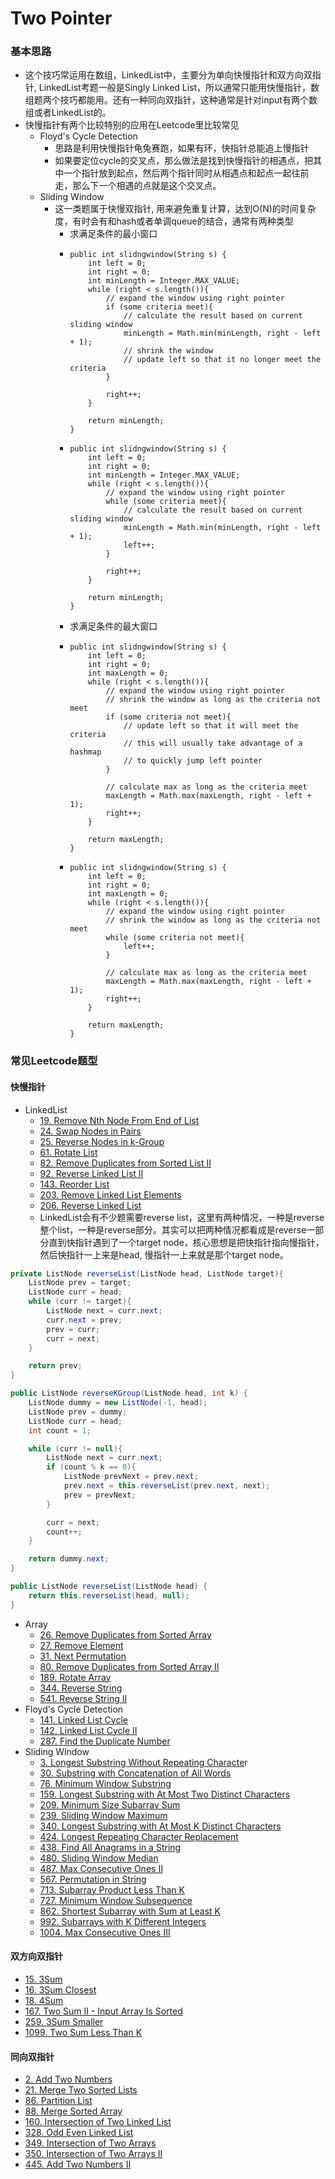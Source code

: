 # Two Pointer

### 基本思路

* 这个技巧常运用在数组，LinkedList中，主要分为单向快慢指针和双方向双指针, LinkedList考题一般是Singly Linked List，所以通常只能用快慢指针，数组题两个技巧都能用。还有一种同向双指针，这种通常是针对input有两个数组或者LinkedList的。
* 快慢指针有两个比较特别的应用在Leetcode里比较常见
  * Floyd's Cycle Detection
    * 思路是利用快慢指针龟兔赛跑，如果有环，快指针总能追上慢指针
    * 如果要定位cycle的交叉点，那么做法是找到快慢指针的相遇点，把其中一个指针放到起点，然后两个指针同时从相遇点和起点一起往前走，那么下一个相遇的点就是这个交叉点。
  * Sliding Window
    * 这一类题属于快慢双指针,  用来避免重复计算，达到O(N)的时间复杂度，有时会有和hash或者单调queue的结合，通常有两种类型
      * 求满足条件的最小窗口
      * ```
        public int slidngwindow(String s) {
            int left = 0;
            int right = 0;
            int minLength = Integer.MAX_VALUE;
            while (right < s.length()){
                // expand the window using right pointer
                if (some criteria meet){
                    // calculate the result based on current sliding window
                    minLength = Math.min(minLength, right - left + 1); 
                    // shrink the window
                    // update left so that it no longer meet the criteria
                }
                
                right++;
            }
            
            return minLength;
        }
        ```
      * ```
        public int slidngwindow(String s) {
            int left = 0;
            int right = 0;
            int minLength = Integer.MAX_VALUE;
            while (right < s.length()){
                // expand the window using right pointer
                while (some criteria meet){
                    // calculate the result based on current sliding window
                    minLength = Math.min(minLength, right - left + 1); 
                    left++;
                }
                
                right++;
            }
            
            return minLength;
        }
        ```
      * 求满足条件的最大窗口
      * ```
        public int slidngwindow(String s) {
            int left = 0;
            int right = 0;
            int maxLength = 0;
            while (right < s.length()){
                // expand the window using right pointer
                // shrink the window as long as the criteria not meet
                if (some criteria not meet){
                    // update left so that it will meet the criteria
                    // this will usually take advantage of a hashmap 
                    // to quickly jump left pointer
                }
                
                // calculate max as long as the criteria meet
                maxLength = Math.max(maxLength, right - left + 1);
                right++;
            }
            
            return maxLength;
        }
        ```
      * ```
        public int slidngwindow(String s) {
            int left = 0;
            int right = 0;
            int maxLength = 0;
            while (right < s.length()){
                // expand the window using right pointer
                // shrink the window as long as the criteria not meet
                while (some criteria not meet){
                    left++;
                }
                
                // calculate max as long as the criteria meet
                maxLength = Math.max(maxLength, right - left + 1);
                right++;
            }
            
            return maxLength;
        }
        ```

### 常见Leetcode题型

#### 快慢指针

* LinkedList
  * [19. Remove Nth Node From End of List](https://leetcode.com/problems/remove-nth-node-from-end-of-list)
  * [24. Swap Nodes in Pairs](https://leetcode.com/problems/swap-nodes-in-pairs)
  * [25. Reverse Nodes in k-Group](https://leetcode.com/problems/reverse-nodes-in-k-group)
  * [61. Rotate List](https://leetcode.com/problems/rotate-list)
  * [82. Remove Duplicates from Sorted List II](https://leetcode.com/problems/remove-duplicates-from-sorted-list-ii)
  * [92. Reverse Linked List II](https://leetcode.com/problems/reverse-linked-list-ii)
  * [143. Reorder List](https://leetcode.com/problems/reorder-list)
  * [203. Remove Linked List Elements](https://leetcode.com/problems/remove-linked-list-elements)
  * [206. Reverse Linked List](https://leetcode.com/problems/reverse-linked-list)
  * LinkedList会有不少题需要reverse list，这里有两种情况，一种是reverse整个list，一种是reverse部分。其实可以把两种情况都看成是reverse一部分直到快指针遇到了一个target node，核心思想是把快指针指向慢指针，然后快指针一上来是head, 慢指针一上来就是那个target node。

```java
private ListNode reverseList(ListNode head, ListNode target){
    ListNode prev = target;
    ListNode curr = head;
    while (curr != target){
        ListNode next = curr.next;
        curr.next = prev;
        prev = curr;
        curr = next;
    }

    return prev;
}
```

```java
public ListNode reverseKGroup(ListNode head, int k) {
    ListNode dummy = new ListNode(-1, head);
    ListNode prev = dummy;
    ListNode curr = head;
    int count = 1;

    while (curr != null){
        ListNode next = curr.next;
        if (count % k == 0){
            ListNode prevNext = prev.next;
            prev.next = this.reverseList(prev.next, next);
            prev = prevNext;
        }

        curr = next;
        count++;
    }

    return dummy.next;
}
```

```java
public ListNode reverseList(ListNode head) {
    return this.reverseList(head, null);
}
```

* Array
  * [26. Remove Duplicates from Sorted Array](https://leetcode.com/problems/remove-duplicates-from-sorted-array)
  * [27. Remove Element](https://leetcode.com/problems/remove-element)
  * [31. Next Permutation](https://leetcode.com/problems/next-permutation)
  * [80. Remove Duplicates from Sorted Array II](https://leetcode.com/problems/remove-duplicates-from-sorted-array-ii)
  * [189. Rotate Array](https://leetcode.com/problems/rotate-array)
  * [344. Reverse String](https://leetcode.com/problems/reverse-string)
  * [541. Reverse String II](https://leetcode.com/problems/reverse-string-ii)
* Floyd's Cycle Detection
  * [141. Linked List Cycle](https://leetcode.com/problems/linked-list-cycle)
  * [142. Linked List Cycle II](https://leetcode.com/problems/linked-list-cycle-ii)
  * [287. Find the Duplicate Number](https://leetcode.com/problems/find-the-duplicate-number)
* Sliding Window
  * [3. Longest Substring Without Repeating Characte](https://leetcode.com/problems/longest-substring-without-repeating-characters)r
  * [30. Substring with Concatenation of All Words](https://leetcode.com/problems/substring-with-concatenation-of-all-words)
  * [76. Minimum Window Substring](https://leetcode.com/problems/minimum-window-substring)
  * [159. Longest Substring with At Most Two Distinct Characters](https://leetcode.com/problems/longest-substring-with-at-most-two-distinct-characters)
  * [209. Minimum Size Subarray Sum](https://leetcode.com/problems/minimum-size-subarray-sum)
  * [239. Sliding Window Maximum](https://leetcode.com/problems/sliding-window-maximum)
  * [340. Longest Substring with At Most K Distinct Characters](https://leetcode.com/problems/longest-substring-with-at-most-k-distinct-characters)
  * [424. Longest Repeating Character Replacement](https://leetcode.com/problems/longest-repeating-character-replacement)
  * [438. Find All Anagrams in a String](https://leetcode.com/problems/find-all-anagrams-in-a-string)
  * [480. Sliding Window Median](https://leetcode.com/problems/sliding-window-median)
  * [487. Max Consecutive Ones II](https://leetcode.com/problems/max-consecutive-ones-ii)
  * [567. Permutation in String](https://leetcode.com/problems/permutation-in-string)
  * [713. Subarray Product Less Than K](https://leetcode.com/problems/subarray-product-less-than-k)
  * [727. Minimum Window Subsequence](https://leetcode.com/problems/minimum-window-subsequence)
  * [862. Shortest Subarray with Sum at Least K](https://leetcode.com/problems/shortest-subarray-with-sum-at-least-k)
  * [992. Subarrays with K Different Integers](https://leetcode.com/problems/subarrays-with-k-different-integers)
  * [1004. Max Consecutive Ones III](https://leetcode.com/problems/max-consecutive-ones-iii)

#### 双方向双指针

* [15. 3Sum](https://leetcode.com/problems/3sum)
* [16. 3Sum Closest](https://leetcode.com/problems/3sum-closest)
* [18. 4Sum](https://leetcode.com/problems/4sum)
* [167. Two Sum II - Input Array Is Sorted](https://leetcode.com/problems/two-sum-ii-input-array-is-sorted)
* [259. 3Sum Smaller](https://leetcode.com/problems/3sum-smaller)
* [1099. Two Sum Less Than K](https://leetcode.com/problems/two-sum-less-than-k)

#### 同向双指针

* [2. Add Two Numbers](https://leetcode.com/problems/add-two-numbers)
* [21. Merge Two Sorted Lists](https://leetcode.com/problems/merge-two-sorted-lists)
* [86. Partition List](https://leetcode.com/problems/partition-list)
* [88. Merge Sorted Array](https://leetcode.com/problems/merge-sorted-array)
* [160. Intersection of Two Linked List](https://leetcode.com/problems/intersection-of-two-linked-lists)
* [328. Odd Even Linked List](https://leetcode.com/problems/odd-even-linked-list)
* [349. Intersection of Two Arrays](https://leetcode.com/problems/intersection-of-two-arrays)
* [350. Intersection of Two Arrays II](https://leetcode.com/problems/intersection-of-two-arrays-ii)
* [445. Add Two Numbers II](https://leetcode.com/problems/add-two-numbers-ii)



